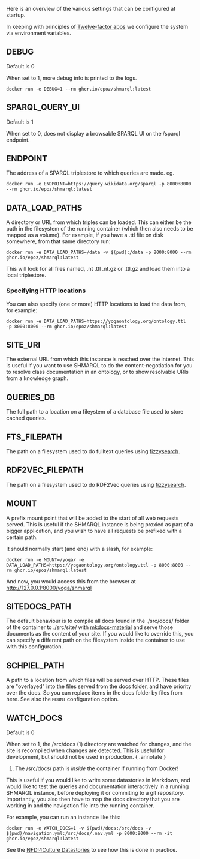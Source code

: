 Here is an overview of the various settings that can be configured at startup.

In keeping with principles of [Twelve-factor apps](https://12factor.net/config)
we configure the system via environment variables.

## DEBUG

Default is 0

When set to 1, more debug info is printed to the logs.

```shell
docker run -e DEBUG=1 --rm ghcr.io/epoz/shmarql:latest
```

## SPARQL_QUERY_UI

Default is 1

When set to 0, does not display a browsable SPARQL UI on the /sparql endpoint.

## ENDPOINT

The address of a SPARQL triplestore to which queries are made. eg.

```shell
docker run -e ENDPOINT=https://query.wikidata.org/sparql -p 8000:8000 --rm ghcr.io/epoz/shmarql:latest
```

## DATA_LOAD_PATHS

A directory or URL from which triples can be loaded. This can either be the path in the filesystem of the running container (which then also needs to be mapped as a volume). For example, if you have a .ttl file on disk somewhere, from that same directory run:

```shell
docker run -e DATA_LOAD_PATHS=/data -v $(pwd):/data -p 8000:8000 --rm ghcr.io/epoz/shmarql:latest
```

This will look for all files named, .nt .ttl .nt.gz or .ttl.gz and load them into a local triplestore.

### Specifying HTTP locations

You can also specify (one or more) HTTP locations to load the data from, for example:

```shell
docker run -e DATA_LOAD_PATHS=https://yogaontology.org/ontology.ttl   -p 8000:8000 --rm ghcr.io/epoz/shmarql:latest
```

## SITE_URI

The external URL from which this instance is reached over the internet. This is useful if you want to use SHMARQL to do the content-negotiation for you to resolve class documentation in an ontology, or to show resolvable URIs from a knowledge graph.

## QUERIES_DB

The full path to a location on a fileystem of a database file used to store cached queries.

## FTS_FILEPATH

The path on a filesystem used to do fulltext queries using [fizzysearch](https://ise-fizkarlsruhe.github.io/fizzysearch/).

## RDF2VEC_FILEPATH

The path on a filesystem used to do RDF2Vec queries using [fizzysearch](https://ise-fizkarlsruhe.github.io/fizzysearch/).

## MOUNT

A prefix mount point that will be added to the start of all web requests served. This is useful if the SHMARQL instance is being proxied as part of a bigger application, and you wish to have all requests be prefixed with a certain path.

It should normally start (and end) with a slash, for example:

```shell
docker run -e MOUNT=/yoga/ -e DATA_LOAD_PATHS=https://yogaontology.org/ontology.ttl -p 8000:8000 --rm ghcr.io/epoz/shmarql:latest
```

And now, you would access this from the browser at http://127.0.0.1:8000/yoga/shmarql

## SITEDOCS_PATH

The default behaviour is to compile all docs found in the ./src/docs/ folder of the container to ./src/site/ with [mkdocs-material](https://squidfunk.github.io/mkdocs-material/) and serve those documents as the content of your site. If you would like to override this, you can specify a different path on the filesystem inside the container to use with this configuration.

## SCHPIEL_PATH

A path to a location from which files will be served over HTTP. These files are "overlayed" into the files served from the docs folder, and have priority over the docs. So you can replace items in the docs folder by files from here. See also the `MOUNT` configuration option.

## WATCH_DOCS

Default is 0

When set to 1, the /src/docs (1) directory are watched for changes, and the site is recompiled when changes are detected. This is useful for development, but should not be used in production.
{ .annotate }

1. The /src/docs/ path is _inside_ the container if running from Docker!

This is useful if you would like to write some datastories in Markdown, and would like to test the queries and documentation interactively in a running SHMARQL instance, before deploying it or commiting to a git repository. Importantly, you also then have to map the docs directory that you are working in and the navigation file into the running container.

For example, you can run an instance like this:

```shell
docker run -e WATCH_DOCS=1 -v $(pwd)/docs:/src/docs -v $(pwd)/navigation.yml:/src/docs/.nav.yml -p 8000:8000 --rm -it ghcr.io/epoz/shmarql:latest
```

See the [NFDI4Culture Datastories](https://gitlab.rlp.net/adwmainz/nfdi4culture/knowledge-graph/shmarql/datastories) to see how this is done in practice.
